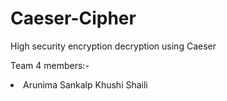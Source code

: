 # Caeser-Cipher
High security encryption decryption using Caeser


Team 4 members:-
<li>
<item>Arunima</item>
<item>Sankalp</item>
<item>Khushi</item>
<item>Shaili</item>
</li>
